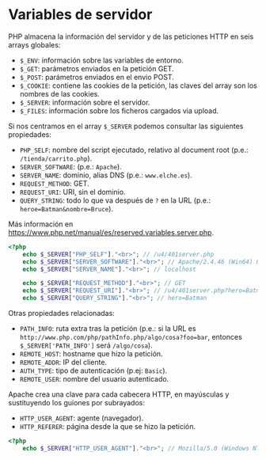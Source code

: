 # Variables de servidor

PHP almacena la información del servidor y de las peticiones HTTP en seis arrays globales:

- `$_ENV`: información sobre las variables de entorno.
- `$_GET`: parámetros enviados en la petición GET.
- `$_POST`: parámetros enviados en el envio POST.
- `$_COOKIE`: contiene las cookies de la petición, las claves del array son los nombres de las cookies.
- `$_SERVER`: información sobre el servidor.
- `$_FILES`: información sobre los ficheros cargados via upload.

Si nos centramos en el array `$_SERVER` podemos consultar las siguientes propiedades:

- `PHP_SELF`: nombre del script ejecutado, relativo al document root (p.e.: `/tienda/carrito.php`).
- `SERVER_SOFTWARE`: (p.e.: `Apache`).
- `SERVER_NAME`: dominio, alias DNS (p.e.: `www.elche.es`).
- `REQUEST_METHOD`: GET.
- `REQUEST_URI`: URI, sin el dominio.
- `QUERY_STRING`: todo lo que va después de `?` en la URL (p.e.: `heroe=Batman&nombre=Bruce`).

Más información en https://www.php.net/manual/es/reserved.variables.server.php.

```php
<?php
    echo $_SERVER["PHP_SELF"]."<br>"; // /u4/401server.php
    echo $_SERVER["SERVER_SOFTWARE"]."<br>"; // Apache/2.4.46 (Win64) OpenSSL/1.1.1g PHP/7.4.9
    echo $_SERVER["SERVER_NAME"]."<br>"; // localhost

    echo $_SERVER["REQUEST_METHOD"]."<br>"; // GET
    echo $_SERVER["REQUEST_URI"]."<br>"; // /u4/401server.php?hero=Batman
    echo $_SERVER["QUERY_STRING"]."<br>"; // hero=Batman
```

Otras propiedades relacionadas:

- `PATH_INFO`: ruta extra tras la petición (p.e.: si la URL es `http://www.php.com/php/pathInfo.php/algo/cosa?foo=bar`, entonces `$_SERVER['PATH_INFO']` será `/algo/cosa`).
- `REMOTE_HOST`: hostname que hizo la petición.
- `REMOTE_ADDR`: IP del cliente.
- `AUTH_TYPE`: tipo de autenticación (p.ej: `Basic`).
- `REMOTE_USER`: nombre del usuario autenticado.

Apache crea una clave para cada cabecera HTTP, en mayúsculas y sustituyendo los guiones por subrayados:

- `HTTP_USER_AGENT`: agente (navegador).
- `HTTP_REFERER`: página desde la que se hizo la petición.

```php
<?php
    echo $_SERVER["HTTP_USER_AGENT"]."<br>"; // Mozilla/5.0 (Windows NT 10.0; Win64; x64) AppleWebKit/537.36 (KHTML, like Gecko) Chrome/87.0.4280.88 Safari/537.36
```

